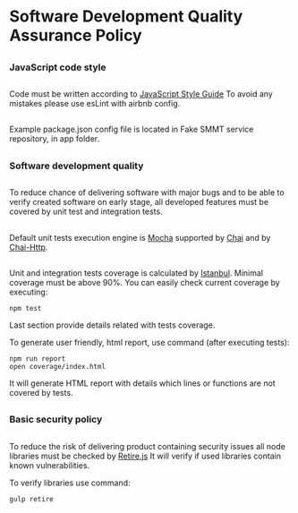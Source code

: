 # Software Development Quality Assurance Policy

##
### JavaScript code style
##
Code must be written according to [JavaScript Style Guide](https://github.com/airbnb/javascript)
To avoid any mistakes please use esLint with airbnb config.
##
Example package.json config file is located in Fake SMMT service repository, in app folder.

##
### Software development quality
##
To reduce chance of delivering software with major bugs and to be able to verify created software on early stage, all developed features must be covered by unit test and integration tests.
##
Default unit tests execution engine is [Mocha](https://mochajs.org/) supported by [Chai](http://chaijs.com/) and by [Chai-Http](https://github.com/chaijs/chai-http).
##
Unit and integration tests coverage is calculated by [Istanbul](https://istanbul.js.org/).
Minimal coverage must be above 90%. You can easily check current coverage by executing:
```
npm test
```
Last section provide details related with tests coverage.

To generate user friendly, html report, use command (after executing tests):
```
npm run report
open coverage/index.html
```
It will generate HTML report with details which lines or functions are not covered by tests.

##
### Basic security policy
##

To reduce the risk of delivering product containing security issues all node libraries must be checked by [Retire.js](https://retirejs.github.io/retire.js/)
It will verify if used libraries contain known vulnerabilities.

To verify libraries use command:
```
gulp retire
```
